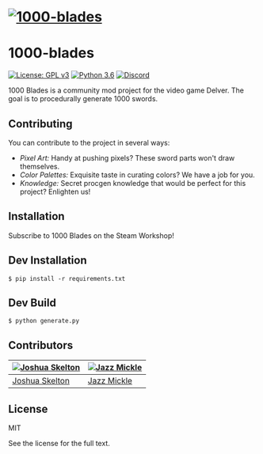 # [![1000-blades](.media/header.gif)](https://github.com/JoshuaSkelly/1000-blades)

# 1000-blades
[![License: GPL v3](https://img.shields.io/badge/license-MIT-blue.svg)](./LICENSE) [![Python 3.6](https://img.shields.io/badge/python-3.6-blue.svg)](https://www.python.org/) [![Discord](https://img.shields.io/badge/discord-chat-7289DA.svg)](https://discord.gg/VHRbZTC)

1000 Blades is a community mod project for the video game Delver. The goal is to procedurally generate 1000 swords.

## Contributing
You can contribute to the project in several ways:

- *Pixel Art:* Handy at pushing pixels? These sword parts won't draw themselves.
- *Color Palettes:* Exquisite taste in curating colors? We have a job for you.
- *Knowledge:* Secret procgen knowledge that would be perfect for this project? Enlighten us!

## Installation
Subscribe to 1000 Blades on the Steam Workshop!

## Dev Installation
`$ pip install -r requirements.txt `

## Dev Build
`$ python generate.py`

## Contributors
[![Joshua Skelton](https://avatars.githubusercontent.com/u/372642?s=130)](http://github.com/joshuaskelly) | [![Jazz Mickle](https://avatars.githubusercontent.com/u/7083717?s=130)](http://github.com/jmickle66666666)
---|---
[Joshua Skelton](http://github.com/joshuaskelly) | [Jazz Mickle](http://github.com/jmickle66666666)

## License
MIT

See the license for the full text.
